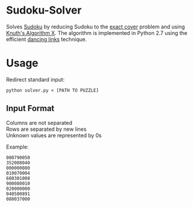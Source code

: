 # Sudoku-Solver
Solves [Sudoku](https://en.wikipedia.org/wiki/Sudoku) by reducing Sudoku to the [exact cover](https://en.wikipedia.org/wiki/Exact_cover) problem and using [Knuth's Algorithm X](https://en.wikipedia.org/wiki/Knuth's_Algorithm_X). The algorithm is implemented in Python 2.7 using the efficient [dancing links](https://en.wikipedia.org/wiki/Dancing_Links) technique.

# Usage
Redirect standard input:
```shell
python solver.py < [PATH TO PUZZLE]
```

## Input Format
Columns are not separated  
Rows are separated by new lines  
Unknown values are represented by 0s  

Example:
```
000790050
352008040
000000080
010070004
600301008
900080010
020000000
040500891
080037000
```
